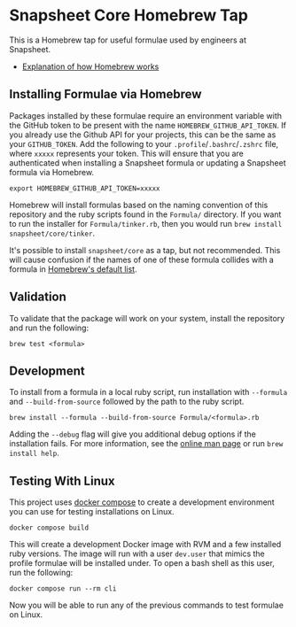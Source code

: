 # Snapsheet Core Homebrew Tap
This is a Homebrew tap for useful formulae used by engineers at Snapsheet.

* [Explanation of how Homebrew works](https://www.quora.com/How-does-Homebrew-work-internally?share=1)

## Installing Formulae via Homebrew
Packages installed by these formulae require an environment variable with the GitHub token to be present with the name `HOMEBREW_GITHUB_API_TOKEN`. If you already use the Github API for your projects, this can be the same as your `GITHUB_TOKEN`. Add the following to your `.profile`/`.bashrc`/`.zshrc` file, where `xxxxx` represents your token. This will ensure that you are authenticated when installing a Snapsheet formula or updating a Snapsheet formula via Homebrew.
```
export HOMEBREW_GITHUB_API_TOKEN=xxxxx
```

Homebrew will install formulas based on the naming convention of this repository and the ruby scripts found in the `Formula/` directory. If you want to run the installer for `Formula/tinker.rb`, then you would run `brew install snapsheet/core/tinker`.

It's possible to install `snapsheet/core` as a tap, but not recommended. This will cause confusion if the names of one of these formula collides with a formula in [Homebrew's default list](https://github.com/Homebrew/homebrew-core).

## Validation
To validate that the package will work on your system, install the repository and run the following:
```
brew test <formula>
```

## Development
To install from a formula in a local ruby script, run installation with `--formula` and `--build-from-source` followed by the path to the ruby script.
```
brew install --formula --build-from-source Formula/<formula>.rb
```

Adding the `--debug` flag will give you additional debug options if the installation fails. For more information, see the [online man page](https://docs.brew.sh/Manpage) or run `brew install help`.

## Testing With Linux
This project uses [docker compose](https://docs.docker.com/compose/) to create a development environment you can use for testing installations on Linux.

```
docker compose build
```

This will create a development Docker image with RVM and a few installed ruby versions. The image will run with a user `dev.user` that mimics the profile formulae will be installed under. To open a bash shell as this user, run the following:
```
docker compose run --rm cli
```

Now you will be able to run any of the previous commands to test formulae on Linux.
